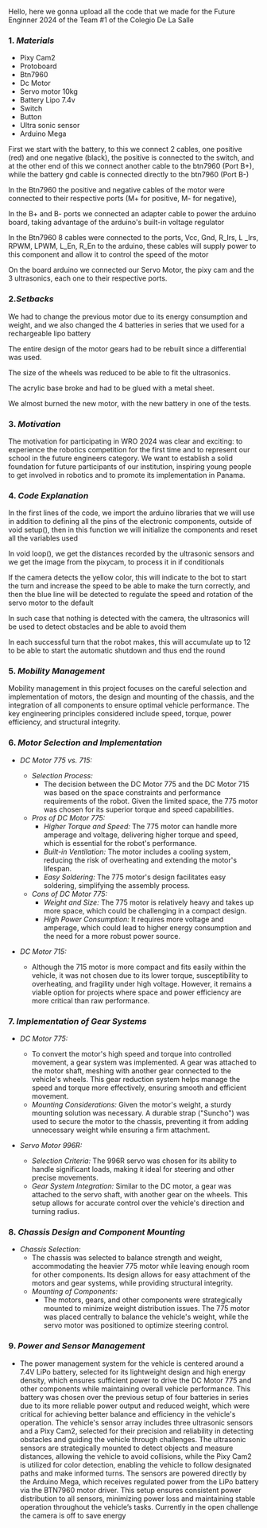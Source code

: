 Hello, here we gonna upload all the code that we made for the Future Enginner 2024 of the Team #1 of the Colegio De La Salle

### 1. *Materials*
  - Pixy Cam2
  - Protoboard
  - Btn7960
  - Dc Motor 
  - Servo motor 10kg
  - Battery Lipo 7.4v
  - Switch
  - Button
  - Ultra sonic sensor
  - Arduino Mega

First we start with the battery, to this we connect 2 cables, one positive (red) and one negative (black), the positive is connected to the switch, and at the other end of this we connect another cable to the btn7960 (Port B+), while the battery gnd cable is connected directly to the btn7960 (Port B-)

In the Btn7960 the positive and negative cables of the motor were connected to their respective ports (M+ for positive, M- for negative),

In the B+ and B- ports we connected an adapter cable to power the arduino board, taking advantage of the arduino's built-in voltage regulator

In the Btn7960 8 cables were connected to the ports, Vcc, Gnd, R_Irs, L _Irs, RPWM, LPWM, L_En, R_En to the arduino, these cables will supply power to this component and allow it to control the speed of the motor

On the board arduino we connected our Servo Motor, the pixy cam and the 3 ultrasonics, each one to their respective ports.

### 2.*Setbacks*

We had to change the previous motor due to its energy consumption and weight, and we also changed the 4 batteries in series that we used for a rechargeable lipo battery

The entire design of the motor gears had to be rebuilt since a differential was used.

The size of the wheels was reduced to be able to fit the ultrasonics.

The acrylic base broke and had to be glued with a metal sheet.

We almost burned the new motor, with the new battery in one of the tests.

### 3. *Motivation*
The motivation for participating in WRO 2024 was clear and exciting: to experience the robotics competition for the first time and to represent our school in the future engineers category. We want to establish a solid foundation for future participants of our institution, inspiring young people to get involved in robotics and to promote its implementation in Panama.

### 4. *Code Explanation*

In the first lines of the code, we import the arduino libraries that we will use in addition to defining all the pins of the electronic components, outside of void setup(), then in this function we will initialize the components and reset all the variables used

In void loop(), we get the distances recorded by the ultrasonic sensors and we get the image from the pixycam, to process it in if conditionals

If the camera detects the yellow color, this will indicate to the bot to start the turn and increase the speed to be able to make the turn correctly, and then the blue line will be detected to regulate the speed and rotation of the servo motor to the default

In such case that nothing is detected with the camera, the ultrasonics will be used to detect obstacles and be able to avoid them

In each successful turn that the robot makes, this will accumulate up to 12 to be able to start the automatic shutdown and thus end the round
  
### 5. *Mobility Management*
Mobility management in this project focuses on the careful selection and implementation of motors, the design and mounting of the chassis, and the integration of all components to ensure optimal vehicle performance. The key engineering principles considered include speed, torque, power efficiency, and structural integrity.

### 6. *Motor Selection and Implementation*
   - *DC Motor 775 vs. 715:*
     - *Selection Process:*
       - The decision between the DC Motor 775 and the DC Motor 715 was based on the space constraints and performance requirements of the robot. Given the limited space, the 775 motor was chosen for its superior torque and speed capabilities.
     - *Pros of DC Motor 775:*
       - *Higher Torque and Speed:* The 775 motor can handle more amperage and voltage, delivering higher torque and speed, which is essential for the robot's performance.
       - *Built-in Ventilation:* The motor includes a cooling system, reducing the risk of overheating and extending the motor's lifespan.
       - *Easy Soldering:* The 775 motor's design facilitates easy soldering, simplifying the assembly process.
     - *Cons of DC Motor 775:*
       - *Weight and Size:* The 775 motor is relatively heavy and takes up more space, which could be challenging in a compact design.
       - *High Power Consumption:* It requires more voltage and amperage, which could lead to higher energy consumption and the need for a more robust power source.

   - *DC Motor 715:*
     - Although the 715 motor is more compact and fits easily within the vehicle, it was not chosen due to its lower torque, susceptibility to overheating, and fragility under high voltage. However, it remains a viable option for projects where space and power efficiency are more critical than raw performance.

### 7. *Implementation of Gear Systems*
   - *DC Motor 775:*
     - To convert the motor's high speed and torque into controlled movement, a gear system was implemented. A gear was attached to the motor shaft, meshing with another gear connected to the vehicle's wheels. This gear reduction system helps manage the speed and torque more effectively, ensuring smooth and efficient movement.
     - *Mounting Considerations:* Given the motor's weight, a sturdy mounting solution was necessary. A durable strap ("Suncho") was used to secure the motor to the chassis, preventing it from adding unnecessary weight while ensuring a firm attachment.

   - *Servo Motor 996R:*
     - *Selection Criteria:* The 996R servo was chosen for its ability to handle significant loads, making it ideal for steering and other precise movements.
     - *Gear System Integration:* Similar to the DC motor, a gear was attached to the servo shaft, with another gear on the wheels. This setup allows for accurate control over the vehicle's direction and turning radius.

### 8. *Chassis Design and Component Mounting*
   - *Chassis Selection:*
     - The chassis was selected to balance strength and weight, accommodating the heavier 775 motor while leaving enough room for other components. Its design allows for easy attachment of the motors and gear systems, while providing structural integrity.
     - *Mounting of Components:*
       - The motors, gears, and other components were strategically mounted to minimize weight distribution issues. The 775 motor was placed centrally to balance the vehicle's weight, while the servo motor was positioned to optimize steering control.
### 9. *Power and Sensor Management*
  - The power management system for the vehicle is centered around a 7.4V LiPo battery, selected for its lightweight design and high energy density, which ensures sufficient power to drive the DC Motor 775 and other components while maintaining overall vehicle performance. This battery was chosen over the previous setup of four batteries in series due to its more reliable power output and reduced weight, which were critical for achieving better balance and efficiency in the vehicle's operation. The vehicle's sensor array includes three ultrasonic sensors and a Pixy Cam2, selected for their precision and reliability in detecting obstacles and guiding the vehicle through challenges. The ultrasonic sensors are strategically mounted to detect objects and measure distances, allowing the vehicle to avoid collisions, while the Pixy Cam2 is utilized for color detection, enabling the vehicle to follow designated paths and make informed turns. The sensors are powered directly by the Arduino Mega, which receives regulated power from the LiPo battery via the BTN7960 motor driver. This setup ensures consistent power distribution to all sensors, minimizing power loss and maintaining stable operation throughout the vehicle’s tasks. Currently in the open challenge the camera is off to save energy
